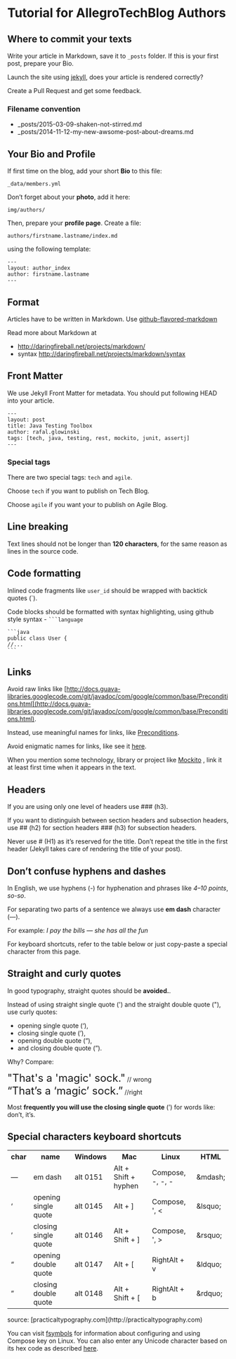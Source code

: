 # Tutorial for AllegroTechBlog Authors

## Where to commit your texts
Write your article in Markdown, save it to `_posts` folder.
If this is your first post, prepare your Bio.

Launch the site using [jekyll](https://help.github.com/articles/using-jekyll-with-pages),
does your article is rendered correctly?

Create a Pull Request and get some feedback.

### Filename convention

* _posts/2015-03-09-shaken-not-stirred.md
* _posts/2014-11-12-my-new-awsome-post-about-dreams.md


## Your Bio and Profile
If first time on the blog, add your short **Bio** to this file:

```
_data/members.yml
```

Don’t forget about your **photo**, add it here:

```
img/authors/
```

Then, prepare your **profile page**.
Create a file:

```
authors/firstname.lastname/index.md
```

using the following template:

```
---
layout: author_index
author: firstname.lastname
---
```

## Format
Articles have to be written in Markdown.
Use [github-flavored-markdown](https://help.github.com/articles/github-flavored-markdown)

Read more about Markdown at

* http://daringfireball.net/projects/markdown/
* syntax http://daringfireball.net/projects/markdown/syntax

## Front Matter
We use Jekyll Front Matter for metadata. You should put following HEAD into your article.

    ---
    layout: post
    title: Java Testing Toolbox
    author: rafal.glowinski
    tags: [tech, java, testing, rest, mockito, junit, assertj]
    ---

### Special tags

There are two special tags: `tech` and `agile`.

Choose `tech` if you want to publish on Tech Blog.

Choose `agile` if you want your to publish on Agile Blog.


## Line breaking
Text lines should not be longer than **120 characters**, for the same reason as lines in the source code.

## Code formatting

Inlined code fragments like `user_id` should be wrapped  with backtick quotes (`).

Code blocks should be formatted with syntax highlighting,
using github style syntax -  <code>```language</code>

    ```java
    public class User {
    //...
    ```

## Links
Avoid raw links like [http://docs.guava-libraries.googlecode.com/git/javadoc/com/google/common/base/Preconditions.html](http://docs.guava-libraries.googlecode.com/git/javadoc/com/google/common/base/Preconditions.html).

Instead, use meaningful names for links, like [Preconditions](http://docs.guava-libraries.googlecode.com/git/javadoc/com/google/common/base/Preconditions.html).

Avoid enigmatic names for links, like see it [here](https://www.youtube.com/watch?v=TUHgGK-tImY).

When you mention some technology, library or project like [Mockito](https://code.google.com/p/mockito/)
, link it at least first time when it appears in the text.

## Headers
If you are using only one level of headers use ### (h3).

If you want to distinguish between section headers and subsection headers,
use ## (h2) for section headers ### (h3) for subsection headers.

Never use # (H1) as it’s reserved for the title. Don’t repeat the title in the first header (Jekyll takes care of rendering the title of your post).

## Don’t confuse hyphens and dashes
In English, we use hyphens (-) for hyphenation and phrases like *4–10 points*, *so-so*.

For separating two parts of a sentence we always use **em dash** character (—).

For example:
*I pay the bills — she has all the fun*

For keyboard shortcuts, refer to the table below or just copy-paste
a special character from this page.

## Straight and curly quotes
In good typography, straight quotes should be **avoided.**.

Instead of using straight single quote (') and the straight double quote ("),
use curly quotes:

* opening single quote (‘),
* closing single quote (’),
* opening double quote (“),
* and closing double quote (”).

Why? Compare:

<font size="5">
"That's a 'magic' sock."</font>	// wrong <br/>
<font size="5">
“That’s a ‘magic’ sock.”</font> //right


Most **frequently you will use the closing single quote** (’) for words like: don’t, it’s.

## Special characters keyboard shortcuts
<table >
    <tr>
        <th>char</th>
        <th>name</th>
        <th>Windows</th>
        <th>Mac</th>
        <th>Linux</th>
        <th>HTML</th>
    </tr>
    <tr>
        <td>—</td>
        <td>em dash</td>
        <td>alt 0151</td>
        <td>Alt + Shift + hyphen</td>
        <td>Compose, -, -, -</td>
        <td>&amp;mdash;<br/></td>
    </tr>
    <tr>
        <td>‘</td>
        <td>opening single quote</td>
        <td>alt 0145</td>
        <td>Alt + ]</td>
        <td>Compose, ', &lt;</td>
        <td>&amp;lsquo;</td>
    </tr>
    <tr>
        <td>’</td>
        <td>closing single quote</td>
        <td>alt 0146</td>
        <td>Alt + Shift + ]</td>
        <td>Compose, ', &gt;</td>
        <td>&amp;rsquo;</td>
    </tr>
    <tr>
        <td>“</td>
        <td>opening double quote</td>
        <td>alt 0147</td>
        <td>Alt + [</td>
        <td>RightAlt + v</td>
        <td>&amp;ldquo;</td>
    </tr>
    <tr>
        <td>”</td>
        <td>closing double quote</td>
        <td>alt 0148</td>
        <td>Alt + Shift + [</td>
        <td>RightAlt + b</td>
        <td>&amp;rdquo;</td>
    </tr>
</table>
source: [practicaltypography.com](http://practicaltypography.com)

You can visit [fsymbols](http://fsymbols.com/keyboard/linux/compose/) for information about configuring and using Compose key on Linux.
You can also enter any Unicode character based on its hex code as described [here](http://fsymbols.com/keyboard/linux/unicode/).

